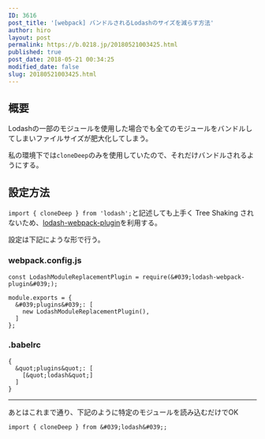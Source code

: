 ```yaml
---
ID: 3616
post_title: '[webpack] バンドルされるLodashのサイズを減らす方法'
author: hiro
layout: post
permalink: https://b.0218.jp/20180521003425.html
published: true
post_date: 2018-05-21 00:34:25
modified_date: false
slug: 20180521003425.html
---
```

## 概要

Lodashの一部のモジュールを使用した場合でも全てのモジュールをバンドルしてしまいファイルサイズが肥大化してしまう。

私の環境下では`cloneDeep`のみを使用していたので、それだけバンドルされるようにする。

## 設定方法

`import { cloneDeep } from 'lodash';`と記述しても上手く Tree Shaking されないため、[lodash-webpack-plugin](https://github.com/lodash/lodash-webpack-plugin)を利用する。

設定は下記にような形で行う。

### webpack.config.js
```language-js
const LodashModuleReplacementPlugin = require(&#039;lodash-webpack-plugin&#039;);

module.exports = {
  &#039;plugins&#039;: [
    new LodashModuleReplacementPlugin(),
  ]
};
```

### .babelrc
```language-json
{
  &quot;plugins&quot;: [
    [&quot;lodash&quot;]
  ]
}
```

---

あとはこれまで通り、下記のように特定のモジュールを読み込むだけでOK

```language-js
import { cloneDeep } from &#039;lodash&#039;;
```
